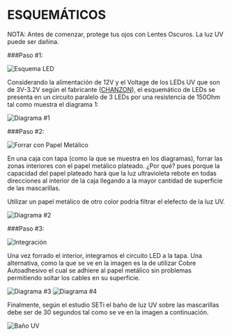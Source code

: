 # ESQUEMÁTICOS

NOTA: Antes de comenzar, protege tus ojos con Lentes Oscuros. La luz UV puede ser dañina.

###Paso #1:

![Esquema LED](img/01.jpeg)

Considerando la alimentación de 12V y el Voltage de los LEDs UV que son de 3V-3.2V según el fabricante ([CHANZON](https://www.amazon.com/stores/Chanzon/Chanzon/page/ED49B7ED-839C-4128-ADC6-BD5D12919F6A)), el esquemático de LEDs se presenta en un circuito paralelo de 3 LEDs por una resistencia de 150Ohm tal como muestra el diagrama 1:

![Diagrama #1](figs/esquem_LEDS.svg)

###Paso #2:

![Forrar con Papel Metálico](img/02.jpeg)

En una caja con tapa (como la que se muestra en los diagramas), forrar las zonas interiores con el papel metálico plateado. ¿Por qué? pues porque la capacidad del papel plateado hará que la luz ultravioleta rebote en todas direcciones al interior de la caja llegando a la mayor cantidad de superficie de las mascarillas.

Utilizar un papel metálico de otro color podría filtrar el elefecto de la luz UV.

![Diagrama #2](figs/paso_1.svg)

###Paso #3:

![Integración](img/00.jpeg)

Una vez forrado el interior, integramos el circuito LED a la tapa. Una alternativa, como la que se ve en la imagen es la de utilizar Cobre Autoadhesivo el cual se adhiere al papel metálico sin problemas permitiendo soltar los cables en su superficie.

![Diagrama #3](figs/paso_2.svg)
![Diagrama #4](figs/paso_3.svg)

Finalmente, según el estudio SETi el baño de luz UV sobre las mascarillas debe ser de 30 segundos tal como se ve en la imagen a continuación.

![Baño UV](img/04.jpeg)

